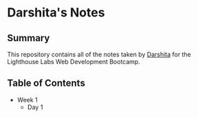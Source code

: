 # Darshita's Notes

## Summary

This repository contains all of the notes taken by  [Darshita](https://github.com/Darshita-04/) for the Lighthouse Labs Web Development Bootcamp.

## Table of Contents

- Week 1
  - Day 1